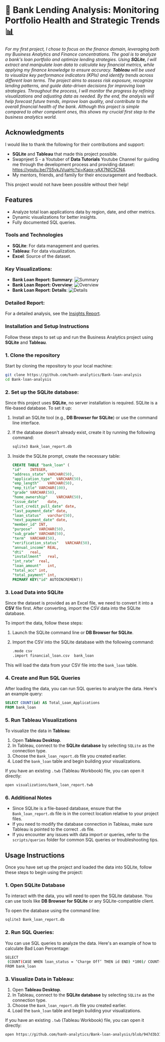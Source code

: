 # 🚀 **Bank Lending Analysis: Monitoring Portfolio Health and Strategic Trends 📊**
_For my first project, I chose to focus on the finance domain, leveraging both my Business Analytics and Finance concentrations. The goal is to analyze a bank's loan portfolio and optimize lending strategies. Using **SQLite**, I will extract and manipulate loan data to calculate key financial metrics, while applying my finance knowledge to ensure accuracy. **Tableau**  will be used to visualize key performance indicators (KPIs) and identify trends across different loan terms. The project aims to assess risk exposure, recognize lending patterns, and guide data-driven decisions for improving loan strategies. Throughout the process, I will monitor the progress by refining visualizations and adjusting data as needed. By the end, the analysis will help forecast future trends, improve loan quality, and contribute to the overall financial health of the bank. Although this project is simple compared to other competent ones, this shows my crucial first step to the business analytics world._

## Acknowledgments

I would like to thank the following for their contributions and support:

- **SQLite** and **Tableau** that made this project possible.  
- Swapnjeet S - a Youtuber of **Data Tutorials** Youtube Channel for guiding me through the development process and providing dataset: https://youtu.be/7S5vkJVuaHc?si=Kapx-yAX7NIC5CN4.  
- My mentors, friends, and family for their encouragement and feedback.

This project would not have been possible without their help!


## Features
- Analyze total loan applications data by region, date, and other metrics.
- Dynamic visualizations for better insights.
- Fully documented SQL queries.

### Tools and Technologies
- **SQLite**: For data management and queries.
- **Tableau**: For data visualization.
- **Excel**: Source of the dataset.

### Key Visualizations:
- **Bank Loan Report: Summary**: ![Summary](https://github.com/hanh-analytics/Bank-loan-analysis/blob/017f3527a8274a485740b24916f9781975148ae1/visualization/Summary.png)
- **Bank Loan Report: Overview**: ![Overview](https://github.com/hanh-analytics/Bank-loan-analysis/blob/017f3527a8274a485740b24916f9781975148ae1/visualization/Overview.png)
- **Bank Loan Report: Details**: ![Details](https://github.com/hanh-analytics/Bank-loan-analysis/blob/017f3527a8274a485740b24916f9781975148ae1/visualization/Details.png)

### Detailed Report:
For a detailed analysis, see the [Insights Report]([reports/insights_report.md](https://github.com/hanh-analytics/Bank-loan-analysis/blob/8efe148107362f594a15602083bd02b56915ee5b/insights/Detailed_Insights.md)).


### Installation and Setup Instructions
Follow these steps to set up and run the Business Analytics project using **SQLite** and **Tableau**.
### 1. Clone the repository
Start by cloning the repository to your local machine:
```bash 
git clone https://github.com/hanh-analytics/Bank-loan-analysis
cd Bank-loan-analysis
```

### 2. Set up the SQLite database:
Since this project uses **SQLite**, no server installation is required. SQLite is a file-based database. To set it up:
1. Install an SQLite tool (e.g., **DB Browser for SQLite**) or use the command line interface.
    
2. If the database doesn't already exist, create it by running the following command:
    
    ```bash
    sqlite3 Bank_loan_report.db
    ```

3. Inside the SQLite prompt, create the necessary table:
    
    ```sql
    CREATE TABLE "bank_loan" (
	"id"	INTEGER,
	"address_state"	VARCHAR(50),
	"application_type"	VARCHAR(50),
	"emp_length"	VARCHAR(50),
	"emp_title"	VARCHAR(100),
	"grade"	VARCHAR(50),
	"home_ownership"	VARCHAR(50),
	"issue_date"	date,
	"last_credit_pull_date"	date,
	"last_payment_date"	date,
	"loan_status"	varchar(50),
	"next_payment_date"	date,
	"member_id"	INT,
	"purpose"	VARCHAR(50),
	"sub_grade"	VARCHAR(50),
	"term"	VARCHAR(50),
	"verification_status"	VARCHAR(50),
	"annual_income"	REAL,
	"dti"	real,
	"installment"	real,
	"int_rate"	real,
	"loan_amount"	int,
	"total_acc"	int,
	"total_payment"	int,
	PRIMARY KEY("id" AUTOINCREMENT))


### 3. Load Data into SQLite

Since the dataset is provided as an Excel file, we need to convert it into a **CSV** file first. After converting, import the CSV data into the SQLite database.

To import the data, follow these steps:

1. Launch the SQLite command line or **DB Browser for SQLite**.
2. Import the CSV into the SQLite database with the following command:
    
    ```bash
    .mode csv
    .import financial_loan.csv  bank_loan
    ```

This will load the data from your CSV file into the `bank_loan` table.
### 4. Create and Run SQL Queries

After loading the data, you can run SQL queries to analyze the data. Here's an example query:

```sql
SELECT COUNT(id) AS Total_Loan_Applications
FROM bank_loan
```
### 5. Run Tableau Visualizations

To visualize the data in **Tableau**:

1. Open **Tableau Desktop**.
2. In Tableau, connect to the **SQLite database** by selecting `SQLite` as the connection type.
3. Choose the `Bank_loan_report.db` file you created earlier.
4. Load the `bank_loan` table and begin building your visualizations.

If you have an existing `.twb` (Tableau Workbook) file, you can open it directly:

```bash
open visualizations/bank_loan_report.twb
```

### 6. Additional Notes

- Since SQLite is a file-based database, ensure that the `Bank_loan_report.db` file is in the correct location relative to your project files.
- If you need to modify the database connection in Tableau, make sure Tableau is pointed to the correct `.db` file.
- If you encounter any issues with data import or queries, refer to the `scripts/queries` folder for common SQL queries or troubleshooting tips.

## Usage Instructions

Once you have set up the project and loaded the data into SQLite, follow these steps to begin using the project:

### 1. Open SQLite Database
To interact with the data, you will need to open the SQLite database. You can use tools like **DB Browser for SQLite** or any SQLite-compatible client. 

To open the database using the command line:
```bash
sqlite3 Bank_loan_report.db
```

### 2. Run SQL Queries: 
You can use SQL queries to analyze the data. Here's an example of how to calculate Bad Loan Percentage:
```bash
SELECT 
 (COUNT(CASE WHEN loan_status = ‘Charge Off’ THEN id END) *100)/ COUNT(id) AS Bad_Loan_Applications_Percentage 
FROM bank_loan
```

### 3. Visualize Data in Tableau:
1. Open **Tableau Desktop**.
2. In Tableau, connect to the **SQLite database** by selecting `SQLite` as the connection type.
3. Choose the `Bank_loan_report.db` file you created earlier.
4. Load the `bank_loan` table and begin building your visualizations.

If you have an existing `.twb` (Tableau Workbook) file, you can open it directly:

```bash
open https://github.com/hanh-analytics/Bank-loan-analysis/blob/947d3b3125ec9fde51bb4d36ff32b96e3fe886d4/visualization/Bank_Loan_Report.twbx
```























